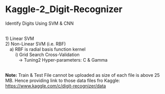 # Kaggle-2_Digit-Recognizer
Identify Digits Using SVM &amp; CNN

</br>1) Linear SVM
</br>2) Non-Linear SVM (i.e. RBF)
 </br>&emsp;a) RBF is radial basis function kernel
</br>&emsp;&emsp; i) Grid Search Cross-Validation
</br>&emsp;&emsp;&emsp;-> Tuning2 Hyper-parameters: C & Gamma

</br><b>Note:</b> Train & Test File cannot be uploaded as size of each file is above 25 MB. Hence providing link to those data files fro Kaggle: https://www.kaggle.com/c/digit-recognizer/data
 
